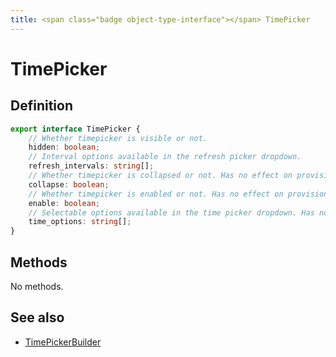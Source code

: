 ```yaml
---
title: <span class="badge object-type-interface"></span> TimePicker
---
```

# <span class="badge object-type-interface"></span> TimePicker

## Definition

```typescript
export interface TimePicker {
	// Whether timepicker is visible or not.
	hidden: boolean;
	// Interval options available in the refresh picker dropdown.
	refresh_intervals: string[];
	// Whether timepicker is collapsed or not. Has no effect on provisioned dashboard.
	collapse: boolean;
	// Whether timepicker is enabled or not. Has no effect on provisioned dashboard.
	enable: boolean;
	// Selectable options available in the time picker dropdown. Has no effect on provisioned dashboard.
	time_options: string[];
}

```
## Methods

No methods.
## See also

 * <span class="badge builder"></span> [TimePickerBuilder](./builder-TimePickerBuilder.md)
